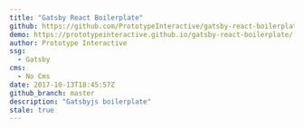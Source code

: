 ```yaml
---
title: "Gatsby React Boilerplate"
github: https://github.com/PrototypeInteractive/gatsby-react-boilerplate
demo: https://prototypeinteractive.github.io/gatsby-react-boilerplate/
author: Prototype Interactive
ssg:
  - Gatsby
cms:
  - No Cms
date: 2017-10-13T18:45:57Z
github_branch: master
description: "Gatsbyjs boilerplate"
stale: true
---
```


